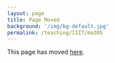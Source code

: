 ```yaml
---
layout: page
title: Page Moved
background: '/img/bg-default.jpg'
permalink: /teaching/IIIT/ma305
---
```

This page has moved [here](/teaching/IIIT/ma301).

